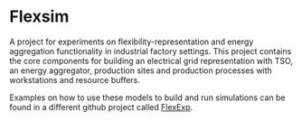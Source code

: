 Flexsim
=======

A project for experiments on flexibility-representation and energy aggregation functionality in industrial factory settings.
This project contains the core components for building an electrical grid representation with TSO, an energy aggregator, production sites and production processes with workstations and resource buffers. 

Examples on how to use these models to build and run simulations can be found in a different github project called [FlexExp](https://github.com/KrisC369/FlexExp.git). 
